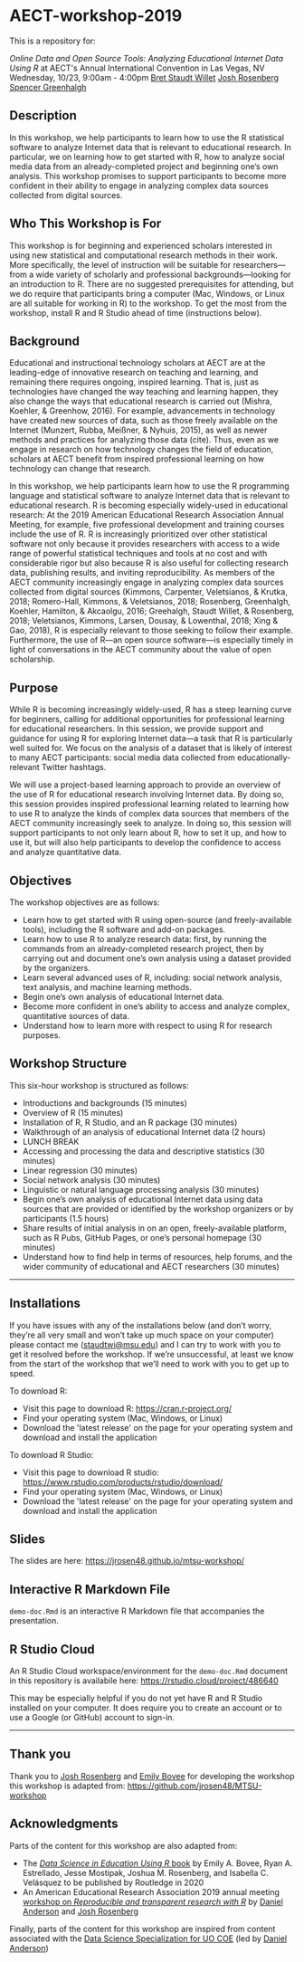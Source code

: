 # AECT-workshop-2019

This is a repository for:

*Online Data and Open Source Tools: Analyzing Educational Internet Data Using R*
at AECT's Annual International Convention in Las Vegas, NV
Wednesday, 10/23, 9:00am - 4:00pm
[Bret Staudt Willet](https://github.com/bretsw)
[Josh Rosenberg](https://github.com/jrosen48/)
[Spencer Greenhalgh](https://github.com/greenhas)

## Description

In this workshop, we help participants to learn how to use the R statistical software to analyze Internet data that is relevant to educational research. In particular, we on learning how to get started with R, how to analyze social media data from an already-completed project and beginning one’s own analysis. This workshop promises to support participants to become more confident in their ability to engage in analyzing complex data sources collected from digital sources. 

## Who This Workshop is For

This workshop is for beginning and experienced scholars interested in using new statistical and computational research methods in their work. More specifically, the level of instruction will be suitable for researchers—from a wide variety of scholarly and professional backgrounds—looking for an introduction to R. There are no suggested prerequisites for attending, but we do require that participants bring a computer (Mac, Windows, or Linux are all suitable for working in R) to the workshop. To get the most from the workshop, install R and R Studio ahead of time (instructions below).

## Background

Educational and instructional technology scholars at AECT are at the leading-edge of innovative research on teaching and learning, and remaining there requires ongoing, inspired learning.
That is, just as technologies have changed the way teaching and learning happen, they also change the ways that educational research is carried out (Mishra, Koehler, & Greenhow, 2016). For example, advancements in technology have created new sources of data, such as those freely available on the Internet (Munzert, Rubba, Meißner, & Nyhuis, 2015), as well as newer methods and practices for analyzing those data (cite). Thus, even as we engage in research on how technology changes the field of education, scholars at AECT benefit from inspired professional learning on how technology can change that research.

In this workshop, we help participants learn how to use the R programming language and statistical software to analyze Internet data that is relevant to educational research. R is becoming especially widely-used in educational research: At the 2019 American Educational Research Association Annual Meeting, for example, five professional development and training courses include the use of R. R is increasingly prioritized over other statistical software not only because it provides researchers with access to a wide range of powerful statistical techniques and tools at no cost and with considerable rigor but also because R is also useful for collecting research data, publishing results, and inviting reproducibility. As members of the AECT community increasingly engage in analyzing complex data sources collected from digital sources (Kimmons, Carpenter, Veletsianos, & Krutka, 2018; Romero-Hall, Kimmons, & Veletsianos, 2018; Rosenberg, Greenhalgh, Koehler, Hamilton, & Akcaolgu, 2016; Greehalgh, Staudt Willet, & Rosenberg, 2018; Veletsianos, Kimmons, Larsen, Dousay, & Lowenthal, 2018; Xing & Gao, 2018), R is especially relevant to those seeking to follow their example. Furthermore, the use of R—an open source software—is especially timely in light of conversations in the AECT community about the value of open scholarship.

## Purpose

While R is becoming increasingly widely-used, R has a steep learning curve for beginners, calling for additional opportunities for professional learning for educational researchers. In this session, we provide support and guidance for using R for exploring Internet data—a task that R is particularly well suited for. We focus on the analysis of a dataset that is likely of interest to many AECT participants: social media data collected from educationally-relevant Twitter hashtags.

We will use a project-based learning approach to provide an overview of the use of R for educational research involving Internet data. By doing so, this session provides inspired professional learning related to learning how to use R to analyze the kinds of complex data sources that members of the AECT community increasingly seek to analyze. In doing so, this session will support participants to not only learn about R, how to set it up, and how to use it, but will also help participants to develop the confidence to access and analyze quantitative data.

## Objectives

The workshop objectives are as follows:
- Learn how to get started with R using open-source (and freely-available tools), including the R software and add-on packages.
- Learn how to use R to analyze research data: first, by running the commands from an already-completed research project, then by carrying out and document one’s own analysis using a dataset provided by the organizers.
- Learn several advanced uses of R, including: social network analysis, text analysis, and machine learning methods.
- Begin one’s own analysis of educational Internet data.
- Become more confident in one’s ability to access and analyze complex, quantitative sources of data.
- Understand how to learn more with respect to using R for research purposes.

## Workshop Structure

This six-hour workshop is structured as follows:
- Introductions and backgrounds (15 minutes)
- Overview of R (15 minutes)
- Installation of R, R Studio, and an R package (30 minutes)
- Walkthrough of an analysis of educational Internet data (2 hours)
- LUNCH BREAK
- Accessing and processing the data and descriptive statistics (30 minutes)
- Linear regression (30 minutes)
- Social network analysis (30 minutes)
- Linguistic or natural language processing analysis (30 minutes)
- Begin one’s own analysis of educational Internet data using data sources that are provided or identified by the workshop organizers or by participants (1.5 hours)
- Share results of initial analysis in on an open, freely-available platform, such as R Pubs, GitHub Pages, or one’s personal homepage (30 minutes)
- Understand how to find help in terms of resources, help forums, and the wider community of educational and AECT researchers (30 minutes) 

---

## Installations

If you have issues with any of the installations below (and don’t worry, they’re all very small and won’t take up much space on your computer) please contact me ([staudtwi@msu.edu](staudtwi@msu.edu)) and I can try to work with you to get it resolved before the workshop. If we’re unsuccessful, at least we know from the start of the workshop that we’ll need to work with you to get up to speed.

To download R:
- Visit this page to download R: https://cran.r-project.org/
- Find your operating system (Mac, Windows, or Linux)
- Download the 'latest release' on the page for your operating system and download and install the application

To download R Studio:
- Visit this page to download R studio: https://www.rstudio.com/products/rstudio/download/
- Find your operating system (Mac, Windows, or Linux)
- Download the 'latest release' on the page for your operating system and download and install the application

## Slides

The slides are here: https://jrosen48.github.io/mtsu-workshop/

## Interactive R Markdown File

`demo-doc.Rmd` is an interactive R Markdown file that accompanies the presentation.

## R Studio Cloud

An R Studio Cloud workspace/environment for the `demo-doc.Rmd` document in this repository is availabile here: https://rstudio.cloud/project/486640

This may be especially helpful if you do not yet have R and R Studio installed on your computer. It does require you to create an account or to use a Google (or GitHub) account to sign-in.

---

## Thank you

Thank you to [Josh Rosenberg](https://github.com/jrosen48/) and [Emily Bovee](https://github.com/emilybovee) for developing the workshop this workshop is adapted from: https://github.com/jrosen48/MTSU-workshop

## Acknowledgments

Parts of the content for this workshop are also adapted from:

- The [*Data Science in Education Using R* book](https://github.com/data-edu/data-science-in-education) by Emily A. Bovee, Ryan A. Estrellado, Jesse Mostipak, Joshua M. Rosenberg, and Isabella C. Velásquez to be published by Routledge in 2020 
- An American Educational Research Association 2019 annual meeting [workshop on *Reproducible and transparent research with R*](https://github.com/ResearchTransparency/rr_aera19) by [Daniel Anderson](https://github.com/datalorax]) and [Josh Rosenberg](https://github.com/jrosen48/)

Finally, parts of the content for this workshop are inspired from content associated with the [Data Science Specialization for UO COE](https://github.com/uo-datasci-specialization) (led by [Daniel Anderson](https://github.com/datalorax]))
